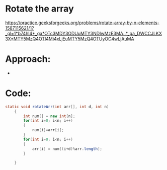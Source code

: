 # Rotate the array
https://practice.geeksforgeeks.org/problems/rotate-array-by-n-elements-1587115621/1?_gl=1*b74hl4*_ga*OTc3MDY3ODUuMTY3NDIwMzE3MA..*_ga_DWCCJLKX3X*MTY5MzQ4OTI4Mi4xLjEuMTY5MzQ4OTUyOC4wLjAuMA

# Approach:
- 

# Code:
```java
static void rotateArr(int arr[], int d, int n)
    {
        int num[] = new int[n];
        for(int i=0; i<n; i++)
        {
            num[i]=arr[i];
        }
        for(int i=0; i<n; i++)
        {
            arr[i] = num[(i+d)%arr.length];
        }
        
    }
```